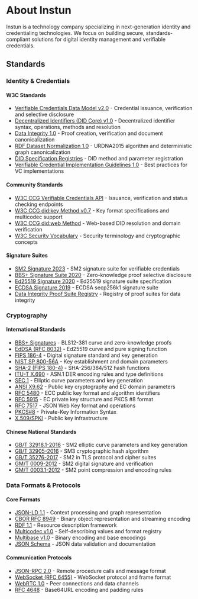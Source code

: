 # About Instun

Instun is a technology company specializing in next-generation identity and credentialing technologies. We focus on building secure, standards-compliant solutions for digital identity management and verifiable credentials.

## Standards

### Identity & Credentials

#### W3C Standards
- [Verifiable Credentials Data Model v2.0](https://www.w3.org/TR/vc-data-model-2.0/) - Credential issuance, verification and selective disclosure
- [Decentralized Identifiers (DID Core) v1.0](https://www.w3.org/TR/did-core/) - Decentralized identifier syntax, operations, methods and resolution
- [Data Integrity 1.0](https://www.w3.org/TR/vc-data-integrity/) - Proof creation, verification and document canonicalization
- [RDF Dataset Normalization 1.0](https://www.w3.org/TR/rdf-canon/) - URDNA2015 algorithm and deterministic graph canonicalization
- [DID Specification Registries](https://w3c.github.io/did-spec-registries/) - DID method and parameter registration
- [Verifiable Credential Implementation Guidelines 1.0](https://www.w3.org/TR/vc-imp-guide/) - Best practices for VC implementations

#### Community Standards
- [W3C CCG Verifiable Credentials API](https://w3c-ccg.github.io/vc-api/) - Issuance, verification and status checking endpoints
- [W3C CCG did:key Method v0.7](https://w3c-ccg.github.io/did-method-key/) - Key format specifications and multicodec support
- [W3C CCG did:web Method](https://w3c-ccg.github.io/did-method-web/) - Web-based DID resolution and domain verification
- [W3C Security Vocabulary](https://w3c-ccg.github.io/security-vocab/) - Security terminology and cryptographic concepts

#### Signature Suites
- [SM2 Signature 2023](https://github.com/Instun/lds-sm2-2023) - SM2 signature suite for verifiable credentials
- [BBS+ Signature Suite 2020](https://w3c-ccg.github.io/ldp-bbs2020/) - Zero-knowledge proof selective disclosure
- [Ed25519 Signature 2020](https://w3c-ccg.github.io/lds-ed25519-2020/) - Ed25519 signature suite specification
- [ECDSA Signature 2019](https://w3c-ccg.github.io/lds-ecdsa-secp256k1-2019/) - ECDSA secp256k1 signature suite
- [Data Integrity Proof Suite Registry](https://w3c.github.io/vc-di-eddsa/) - Registry of proof suites for data integrity

### Cryptography

#### International Standards
- [BBS+ Signatures](https://identity.foundation/bbs-signature/draft-irtf-cfrg-bbs-signatures.html) - BLS12-381 curve and zero-knowledge proofs
- [EdDSA (RFC 8032)](https://datatracker.ietf.org/doc/html/rfc8032) - Ed25519 curve and pure signing function
- [FIPS 186-4](https://csrc.nist.gov/publications/detail/fips/186/4/final) - Digital signature standard and key generation
- [NIST SP 800-56A](https://csrc.nist.gov/publications/detail/sp/800-56a/rev-3/final) - Key establishment and domain parameters
- [SHA-2 (FIPS 180-4)](https://csrc.nist.gov/publications/detail/fips/180/4/final) - SHA-256/384/512 hash functions
- [ITU-T X.690](https://www.itu.int/rec/T-REC-X.690) - ASN.1 DER encoding rules and type definitions
- [SEC 1](https://www.secg.org/sec1-v2.pdf) - Elliptic curve parameters and key generation
- [ANSI X9.62](https://webstore.ansi.org/standards/ascx9/ansix9621998) - Public key cryptography and EC domain parameters
- [RFC 5480](https://datatracker.ietf.org/doc/html/rfc5480) - ECC public key format and algorithm identifiers
- [RFC 5915](https://datatracker.ietf.org/doc/html/rfc5915) - EC private key structure and PKCS #8 format
- [RFC 7517](https://datatracker.ietf.org/doc/html/rfc7517) - JSON Web Key format and operations
- [PKCS#8](https://tools.ietf.org/html/rfc5208) - Private-Key Information Syntax
- [X.509/SPKI](https://tools.ietf.org/html/rfc5280) - Public key infrastructure

#### Chinese National Standards
- [GB/T 32918.1-2016](http://www.gmbz.org.cn/main/viewfile/20180108023812835219.html) - SM2 elliptic curve parameters and key generation
- [GB/T 32905-2016](http://www.gmbz.org.cn/main/viewfile/20180108015954226939.html) - SM3 cryptographic hash algorithm
- [GB/T 35276-2017](http://www.gmbz.org.cn/main/viewfile/20180108023459013744.html) - SM2 in TLS protocol and cipher suites
- [GM/T 0009-2012](http://www.gmbz.org.cn/main/viewfile/20180108023617172563.html) - SM2 digital signature and verification
- [GM/T 0003.1-2012](http://www.gmbz.org.cn/main/viewfile/2018011001400692565.html) - SM2 point compression and encoding rules

### Data Formats & Protocols

#### Core Formats
- [JSON-LD 1.1](https://www.w3.org/TR/json-ld11/) - Context processing and graph representation
- [CBOR RFC 8949](https://datatracker.ietf.org/doc/html/rfc8949) - Binary object representation and streaming encoding
- [RDF 1.1](https://www.w3.org/TR/rdf11-concepts/) - Resource description framework
- [Multicodec v1.0](https://github.com/multiformats/multicodec) - Self-describing values and format registry
- [Multibase v1.0](https://github.com/multiformats/multibase) - Binary encoding and base encodings
- [JSON Schema](https://json-schema.org/specification.html) - JSON data validation and documentation

#### Communication Protocols
- [JSON-RPC 2.0](https://www.jsonrpc.org/specification) - Remote procedure calls and message format
- [WebSocket (RFC 6455)](https://datatracker.ietf.org/doc/html/rfc6455) - WebSocket protocol and frame format
- [WebRTC 1.0](https://www.w3.org/TR/webrtc/) - Peer connections and data channels
- [RFC 4648](https://datatracker.ietf.org/doc/html/rfc4648) - Base64URL encoding and padding rules
